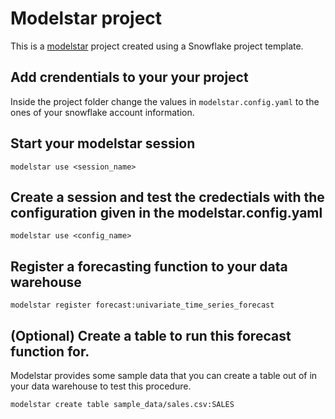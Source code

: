 # Modelstar project

This is a [modelstar](https://modelstar.io) project created using a Snowflake project template.

## Add crendentials to your your project

Inside the project folder change the values in `modelstar.config.yaml` to the ones of your snowflake account information. 

## Start your modelstar session

```shell
modelstar use <session_name>
```

## Create a session and test the credectials with the configuration given in the modelstar.config.yaml

```shell
modelstar use <config_name>
``` 

## Register a forecasting function to your data warehouse

```shell
modelstar register forecast:univariate_time_series_forecast
```

## (Optional) Create a table to run this forecast function for.

Modelstar provides some sample data that you can create a table out of in your data warehouse to test this procedure.

```shell
modelstar create table sample_data/sales.csv:SALES
```